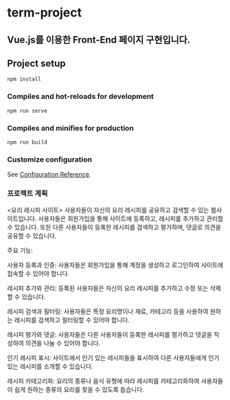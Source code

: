 # term-project
## Vue.js를 이용한 Front-End 페이지 구현입니다.
## Project setup
```
npm install
```

### Compiles and hot-reloads for development
```
npm run serve
```

### Compiles and minifies for production
```
npm run build
```

### Customize configuration
See [Configuration Reference](https://cli.vuejs.org/config/).


### 프로젝트 계획
<요리 레시피 사이트>
사용자들이 자신의 요리 레시피를 공유하고 검색할 수 있는 웹사이트입니다. 사용자들은 회원가입을 통해 사이트에 등록하고, 레시피를 추가하고 관리할 수 있습니다. 또한 다른 사용자들이 등록한 레시피를 검색하고 평가하며, 댓글로 의견을 공유할 수 있습니다.

주요 기능:

사용자 등록과 인증: 사용자들은 회원가입을 통해 계정을 생성하고 로그인하여 사이트에 접속할 수 있어야 합니다.

레시피 추가와 관리: 등록된 사용자들은 자신의 요리 레시피를 추가하고 수정 또는 삭제할 수 있습니다.

레시피 검색과 필터링: 사용자들은 특정 요리명이나 재료, 카테고리 등을 사용하여 원하는 레시피를 검색하고 필터링할 수 있어야 합니다.

레시피 평가와 댓글: 사용자들은 다른 사용자들이 등록한 레시피를 평가하고 댓글을 작성하여 의견을 나눌 수 있어야 합니다.

인기 레시피 표시: 사이트에서 인기 있는 레시피들을 표시하여 다른 사용자들에게 인기 있는 레시피를 소개할 수 있습니다.

레시피 카테고리화: 요리의 종류나 음식 유형에 따라 레시피를 카테고리화하여 사용자들이 쉽게 원하는 종류의 요리를 찾을 수 있도록 돕습니다.
